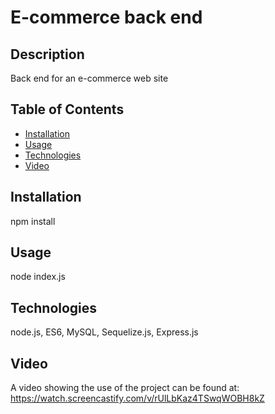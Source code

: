 # E-commerce back end

## Description

Back end for an e-commerce web site

## Table of Contents

- [Installation](#installation)
- [Usage](#usage)
- [Technologies](#technologies)
- [Video](#video)

## Installation

npm install

## Usage

node index.js

## Technologies
node.js, ES6, MySQL, Sequelize.js, Express.js

## Video
A video showing the use of the project can be found at: https://watch.screencastify.com/v/rUlLbKaz4TSwqWOBH8kZ
